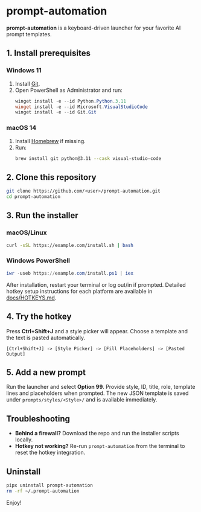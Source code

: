 # prompt-automation

**prompt-automation** is a keyboard-driven launcher for your favorite AI prompt templates.

## 1. Install prerequisites

### Windows 11
1. Install [Git](https://git-scm.com/download/win).
2. Open PowerShell as Administrator and run:
   ```powershell
   winget install -e --id Python.Python.3.11
   winget install -e --id Microsoft.VisualStudioCode
   winget install -e --id Git.Git
   ```

### macOS 14
1. Install [Homebrew](https://brew.sh) if missing.
2. Run:
   ```bash
   brew install git python@3.11 --cask visual-studio-code
   ```

## 2. Clone this repository

```bash
git clone https://github.com/<user>/prompt-automation.git
cd prompt-automation
```

## 3. Run the installer

### macOS/Linux
```bash
curl -sSL https://example.com/install.sh | bash
```

### Windows PowerShell
```powershell
iwr -useb https://example.com/install.ps1 | iex
```

After installation, restart your terminal or log out/in if prompted.
Detailed hotkey setup instructions for each platform are available in
[docs/HOTKEYS.md](docs/HOTKEYS.md).

## 4. Try the hotkey

Press **Ctrl+Shift+J** and a style picker will appear. Choose a template and the text is pasted automatically.

```
[Ctrl+Shift+J] -> [Style Picker] -> [Fill Placeholders] -> [Pasted Output]
```

## 5. Add a new prompt

Run the launcher and select **Option 99**. Provide style, ID, title, role, template lines and placeholders when prompted. The new JSON template is saved under `prompts/styles/<Style>/` and is available immediately.

## Troubleshooting

- **Behind a firewall?** Download the repo and run the installer scripts locally.
- **Hotkey not working?** Re-run `prompt-automation` from the terminal to reset the hotkey integration.

## Uninstall

```bash
pipx uninstall prompt-automation
rm -rf ~/.prompt-automation
```

Enjoy!
